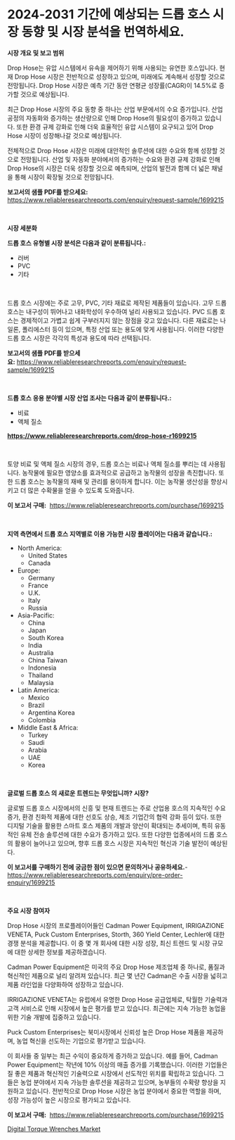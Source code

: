 <p><h1>2024-2031 기간에 예상되는 드롭 호스 시장 동향 및 시장 분석을 번역하세요.</h1></p><p><strong>시장 개요 및 보고 범위</strong></p>
<p><p>Drop Hose는 유압 시스템에서 유속을 제어하기 위해 사용되는 유연한 호스입니다. 현재 Drop Hose 시장은 전반적으로 성장하고 있으며, 미래에도 계속해서 성장할 것으로 전망됩니다. Drop Hose 시장은 예측 기간 동안 연평균 성장률(CAGR)이 14.5%로 증가할 것으로 예상됩니다.</p><p>최근 Drop Hose 시장의 주요 동향 중 하나는 산업 부문에서의 수요 증가입니다. 산업 공정의 자동화와 증가하는 생산량으로 인해 Drop Hose의 필요성이 증가하고 있습니다. 또한 환경 규제 강화로 인해 더욱 효율적인 유압 시스템이 요구되고 있어 Drop Hose 시장이 성장해나갈 것으로 예상됩니다.</p><p>전체적으로 Drop Hose 시장은 미래에 대안적인 솔루션에 대한 수요와 함께 성장할 것으로 전망됩니다. 산업 및 자동화 분야에서의 증가하는 수요와 환경 규제 강화로 인해 Drop Hose의 시장은 더욱 성장할 것으로 예측되며, 산업의 발전과 함께 더 넓은 채널을 통해 시장이 확장될 것으로 전망됩니다.</p></p>
<p><strong>보고서의 샘플 PDF를 받으세요:</strong> <a href="https://www.reliableresearchreports.com/enquiry/request-sample/1699215">https://www.reliableresearchreports.com/enquiry/request-sample/1699215</a></p>
<p>&nbsp;</p>
<p><strong>시장 세분화</strong></p>
<p><strong>드롭 호스 유형별 시장 분석은 다음과 같이 분류됩니다.:</strong></p>
<p><ul><li>러버</li><li>PVC</li><li>기타</li></ul></p>
<p>&nbsp;</p>
<p><p>드롭 호스 시장에는 주로 고무, PVC, 기타 재료로 제작된 제품들이 있습니다. 고무 드롭 호스는 내구성이 뛰어나고 내화학성이 우수하여 널리 사용되고 있습니다. PVC 드롭 호스는 경제적이고 가볍고 쉽게 구부러지지 않는 장점을 갖고 있습니다. 다른 재료로는 나일론, 폴리에스터 등이 있으며, 특정 산업 또는 용도에 맞게 사용됩니다. 이러한 다양한 드롭 호스 시장은 각각의 특성과 용도에 따라 선택됩니다.</p></p>
<p><strong>보고서의 샘플 PDF를 받으세요:</strong>&nbsp;<a href="https://www.reliableresearchreports.com/enquiry/request-sample/1699215">https://www.reliableresearchreports.com/enquiry/request-sample/1699215</a></p>
<p>&nbsp;</p>
<p><strong> 드롭 호스 응용 분야별 시장 산업 조사는 다음과 같이 분류됩니다.:</strong></p>
<p><ul><li>비료</li><li>액체 질소</li></ul></p>
<p><strong><a href="https://www.reliableresearchreports.com/drop-hose-r1699215">https://www.reliableresearchreports.com/drop-hose-r1699215</a></strong></p>
<p>&nbsp;</p>
<p><p>토양 비료 및 액체 질소 시장의 경우, 드롭 호스는 비료나 액체 질소를 뿌리는 데 사용됩니다. 농작물에 필요한 영양소를 효과적으로 공급하고 농작물의 성장을 촉진합니다. 또한 드롭 호스는 농작물의 재배 및 관리를 용이하게 합니다. 이는 농작물 생산성을 향상시키고 더 많은 수확물을 얻을 수 있도록 도와줍니다.</p></p>
<p><strong>이 보고서 구매:</strong>&nbsp; <a href="https://www.reliableresearchreports.com/purchase/1699215">https://www.reliableresearchreports.com/purchase/1699215</a></p>
<p>&nbsp;</p>
<p><strong>지역 측면에서 드롭 호스 지역별로 이용 가능한 시장 플레이어는 다음과 같습니다.:</strong></p>
<p><ul>
    <li>
        North America:
        <ul>
            <li>United States</li>
            <li>Canada</li>
        </ul>
    </li>
    <li>
        Europe:
        <ul>
            <li>Germany</li>
            <li>France</li>
            <li>U.K.</li>
            <li>Italy</li>
            <li>Russia</li>
        </ul>
    </li>
    <li>
        Asia-Pacific:
        <ul>
            <li>China</li>
            <li>Japan</li>
            <li>South Korea</li>
            <li>India</li>
            <li>Australia</li>
            <li>China Taiwan</li>
            <li>Indonesia</li>
            <li>Thailand</li>
            <li>Malaysia</li>
        </ul>
    </li>
    <li>
        Latin America:
        <ul>
            <li>Mexico</li>
            <li>Brazil</li>
            <li>Argentina Korea</li>
            <li>Colombia</li>
        </ul>
    </li>
    <li>
        Middle East & Africa:
        <ul>
            <li>Turkey</li>
            <li>Saudi</li>
            <li>Arabia</li>
            <li>UAE</li>
            <li>Korea</li>
        </ul>
    </li>
    </ul></p>
<p>&nbsp;</p>
<p><strong>글로벌 드롭 호스 의 새로운 트렌드는 무엇입니까? 시장?</strong></p>
<p><p>글로벌 드롭 호스 시장에서의 신흥 및 현재 트렌드는 주로 산업용 호스의 지속적인 수요 증가, 환경 친화적 제품에 대한 선호도 상승, 제조 기업간의 협력 강화 등이 있다. 또한 디지털 기술을 활용한 스마트 호스 제품의 개발과 양산이 확대되는 추세이며, 특히 유동적인 유체 전송 솔루션에 대한 수요가 증가하고 있다. 또한 다양한 업종에서의 드롭 호스의 활용이 늘어나고 있으며, 향후 드롭 호스 시장은 지속적인 혁신과 기술 발전이 예상된다.</p></p>
<p><strong>이 보고서를 구매하기 전에 궁금한 점이 있으면 문의하거나 공유하세요.</strong>- <a href="https://www.reliableresearchreports.com/enquiry/pre-order-enquiry/1699215">https://www.reliableresearchreports.com/enquiry/pre-order-enquiry/1699215</a></p>
<p>&nbsp;</p>
<p><strong>주요 시장 참여자</strong></p>
<p><p>Drop Hose 시장의 프로플레이어들인 Cadman Power Equipment, IRRIGAZIONE VENETA, Puck Custom Enterprises, Storth, 360 Yield Center, Lechler에 대한 경쟁 분석을 제공합니다. 이 중 몇 개 회사에 대한 시장 성장, 최신 트렌드 및 시장 규모에 대한 상세한 정보를 제공하겠습니다.</p><p>Cadman Power Equipment은 미국의 주요 Drop Hose 제조업체 중 하나로, 품질과 혁신적인 제품으로 널리 알려져 있습니다. 최근 몇 년간 Cadman은 수출 시장을 넓히고 제품 라인업을 다양화하여 성장하고 있습니다.</p><p>IRRIGAZIONE VENETA는 유럽에서 유명한 Drop Hose 공급업체로, 탁월한 기술력과 고객 서비스로 인해 시장에서 높은 평가를 받고 있습니다. 최근에는 지속 가능한 농업을 위한 기술 개발에 집중하고 있습니다.</p><p>Puck Custom Enterprises는 북미시장에서 신뢰성 높은 Drop Hose 제품을 제공하며, 농업 혁신을 선도하는 기업으로 평가받고 있습니다.</p><p>이 회사들 중 일부는 최근 수익이 중요하게 증가하고 있습니다. 예를 들어, Cadman Power Equipment는 작년에 10% 이상의 매출 증가를 기록했습니다. 이러한 기업들은 질 좋은 제품과 혁신적인 기술력으로 시장에서 선도적인 위치를 확립하고 있습니다. 그들은 농업 분야에서 지속 가능한 솔루션을 제공하고 있으며, 농부들의 수확량 향상을 지원하고 있습니다. 전반적으로 Drop Hose 시장은 농업 분야에서 중요한 역할을 하며, 성장 가능성이 높은 시장으로 평가되고 있습니다.</p></p>
<p><strong>이 보고서 구매:</strong>&nbsp;&nbsp;<a href="https://www.reliableresearchreports.com/purchase/1699215">https://www.reliableresearchreports.com/purchase/1699215</a></p>
<p><p><a href="https://artistic-helicopter-ca9.notion.site/Digital-Torque-Wrenches-Market-Trends-and-Market-Analysis-forecasted-for-period-2024-2031-c922c62583bf4bdf9e1bd08c9a327a60">Digital Torque Wrenches Market</a></p></p>
